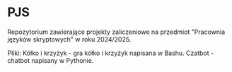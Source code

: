 # PJS
Repozytorium zawierające projekty zaliczeniowe na przedmiot "Pracownia języków skryptowych" w roku 2024/2025.

Pliki:
Kółko i krzyżyk - gra kółko i krzyżyk napisana w Bashu.
Czatbot - chatbot napisany w Pythonie.
